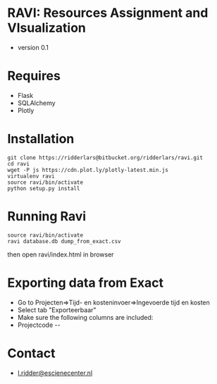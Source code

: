 # RAVI: Resources Assignment and VIsualization #
* version 0.1

# Requires #
* Flask
* SQLAlchemy
* Plotly

# Installation
```
git clone https://ridderlars@bitbucket.org/ridderlars/ravi.git
cd ravi
wget -P js https://cdn.plot.ly/plotly-latest.min.js
virtualenv ravi
source ravi/bin/activate
python setup.py install
```

# Running Ravi
```
source ravi/bin/activate
ravi database.db dump_from_exact.csv
```
then open ravi/index.html in browser

# Exporting data from Exact
- Go to Projecten=>Tijd- en kosteninvoer=>Ingevoerde tijd en kosten
- Select tab "Exporteerbaar"
- Make sure the following columns are included:
- Projectcode
-- 


# Contact #
* l.ridder@escienecenter.nl